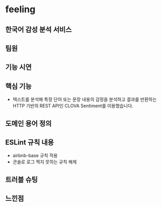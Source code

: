 # feeling

## 한국어 감성 분석 서비스

## 팀원

## 기능 시연

## 핵심 기능
- 텍스트를 분석해 특정 단어 또는 문장 내용의 감정을 분석하고 결과를 반환하는 HTTP 기반의 REST API인 CLOVA Sentiment를 이용했습니다.

## 도메인 용어 정의

## ESLint 규칙 내용
- airbnb-base 규칙 적용
- 콘솔로 로그 찍지 뭇하는 규칙 해제
## 트러블 슈팅

## 느낀점
